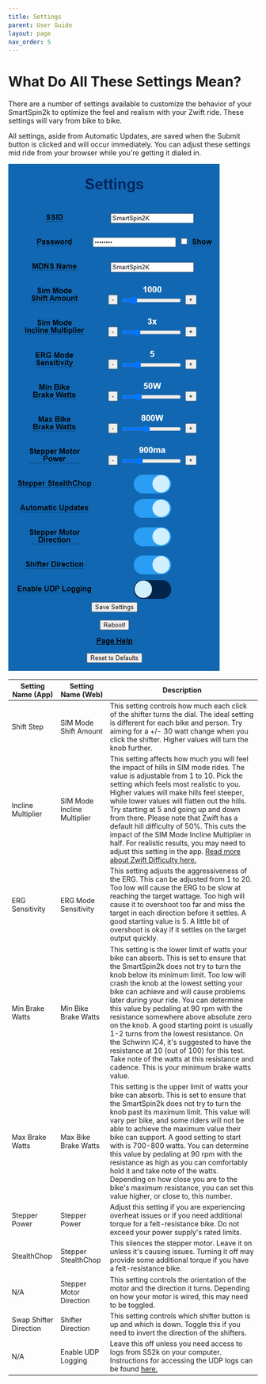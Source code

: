 ```yaml
---
title: Settings
parent: User Guide
layout: page
nav_order: 5
---
```

# What Do All These Settings Mean?
There are a number of settings available to customize the behavior of your SmartSpin2k to optimize the feel and realism with your Zwift ride. These settings will vary from bike to bike. 

All settings, aside from Automatic Updates, are saved when the Submit button is clicked and will occur immediately.  You can adjust these settings mid ride from your browser while you're getting it dialed in.

![screenshot of settings](../images/settings_page.png)

| Setting Name (App)     | Setting Name (Web)          | Description                                                                                                                                                                                                                                                                                                                                                                                                                                                                                                                                                                                                                                                                                                                 |
| ---------------------- | --------------------------- | --------------------------------------------------------------------------------------------------------------------------------------------------------------------------------------------------------------------------------------------------------------------------------------------------------------------------------------------------------------------------------------------------------------------------------------------------------------------------------------------------------------------------------------------------------------------------------------------------------------------------------------------------------------------------------------------------------------------------- |
| Shift Step             | SIM Mode Shift Amount       | This setting controls how much each click of the shifter turns the dial. The ideal setting is different for each bike and person. Try aiming for a +/- 30 watt change when you click the shifter. Higher values will turn the knob further.|
| Incline Multiplier     | SIM Mode Incline Multiplier | This setting affects how much you will feel the impact of hills in SIM mode rides. The value is adjustable from 1 to 10. Pick the setting which feels most realistic to you. Higher values will make hills feel steeper, while lower values will flatten out the hills. Try starting at 5 and going up and down from there. Please note that Zwift has a default hill difficulty of 50%. This cuts the impact of the SIM Mode Incline Multiplier in half. For realistic results, you may need to adjust this setting in the app. [Read more about Zwift Difficulty here.]([https://zwiftinsider.com/using-the-trainer-difficulty-setting-in-zwift/](https://zwiftinsider.com/using-the-trainer-difficulty-setting-in-zwift/)) |
| ERG Sensitivity        | ERG Mode Sensitivity        | This setting adjusts the aggressiveness of the ERG. This can be adjusted from 1 to 20. Too low will cause the ERG to be slow at reaching the target wattage. Too high will cause it to overshoot too far and miss the target in each direction before it settles. A good starting value is 5. A little bit of overshoot is okay if it settles on the target output quickly. |
| Min Brake Watts        | Min Bike Brake Watts        | This setting is the lower limit of watts your bike can absorb. This is set to ensure that the SmartSpin2k does not try to turn the knob below its minimum limit. Too low will crash the knob at the lowest setting your bike can achieve and will cause problems later during your ride. You can determine this value by pedaling at 90 rpm with the resistance somewhere above absolute zero on the knob. A good starting point is usually 1-2 turns from the lowest resistance. On the Schwinn IC4, it's suggested to have the resistance at 10 (out of 100) for this test. Take note of the watts at this resistance and cadence. This is your minimum brake watts value. |
| Max Brake Watts        | Max Bike Brake Watts        | This setting is the upper limit of watts your bike can absorb. This is set to ensure that the SmartSpin2k does not try to turn the knob past its maximum limit. This value will vary per bike, and some riders will not be able to achieve the maximum value their bike can support. A good setting to start with is 700-800 watts. You can determine this value by pedaling at 90 rpm with the resistance as high as you can comfortably hold it and take note of the watts. Depending on how close you are to the bike's maximum resistance, you can set this value higher, or close to, this number. |
| Stepper Power           | Stepper Power               | Adjust this setting if you are experiencing overheat issues or if you need additional torque for a felt-resistance bike. Do not exceed your power supply's rated limits. |
| StealthChop            | Stepper StealthChop         | This silences the stepper motor. Leave it on unless it's causing issues. Turning it off may provide some additional torque if you have a felt-resistance bike. |
| N/A                    | Stepper Motor Direction     | This setting controls the orientation of the motor and the direction it turns. Depending on how your motor is wired, this may need to be toggled. |
| Swap Shifter Direction | Shifter Direction           | This setting controls which shifter button is up and which is down. Toggle this if you need to invert the direction of the shifters. |
| N/A                    | Enable UDP Logging          | Leave this off unless you need access to logs from SS2k on your computer. Instructions for accessing the UDP logs can be found [here.]([https://github.com/doudar/SmartSpin2k/wiki/Viewing-logs-via-UDP](https://github.com/doudar/SmartSpin2k/wiki/Viewing-logs-via-UDP))  |